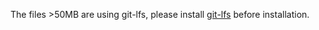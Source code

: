 The files >50MB are using git-lfs, please install [git-lfs](https://git-lfs.github.com/) before installation.